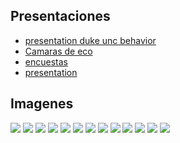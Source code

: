 
## Presentaciones

- [presentation duke unc behavior](/presentation_dukeunc.html)
- [Camaras de eco](/echo-chambers.html)
- [encuestas](/analisis-encuestas.html)
- [presentation](/lab---3.html)

## Imagenes
![](ima/summit_polling.jpeg)
![](ima/chief.png)
![](ima/data_ghost.jpeg)
![](ima/light_analytics.jpeg)
![](ima/opinion_pulse.jpeg)
![](ima/snexus.jpeg)
![](ima/insight_metrics.png)
![](ima/bot.jepg)
![](ima/fernsby.jpeg)
![](ima/veritas.jpeg)
![](ima/valen.jpeg)
![](ima/econ_prof.jpg)
![](ima/bot.jpeg)
